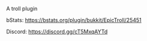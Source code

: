 A troll plugin

bStats: https://bstats.org/plugin/bukkit/EpicTroll/25451

Discord: https://discord.gg/cT5MxqAYTd